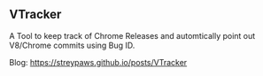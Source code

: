 ## VTracker

A Tool to keep track of Chrome Releases and automtically point out V8/Chrome commits using Bug ID.

Blog: https://streypaws.github.io/posts/VTracker
